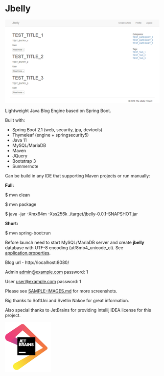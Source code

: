# Jbelly

<img src="sample-images/jbelly-index.PNG"/>

Lightweight Java Blog Engine based on Spring Boot.

Built with:
* Spring Boot 2.1 (web, security, jpa, devtools)
* Thymeleaf (engine + springsecurity5)
* Java 11
* MySQL/MariaDB
* Maven
* JQuery
* Bootstrap 3
* Summernote

Can be build in any IDE that supporting Maven projects or run manually:

**Full:**

$ mvn clean

$ mvn package

$ java -jar -Xmx64m -Xss256k ./target/jbelly-0.0.1-SNAPSHOT.jar

**Short:**

$ mvn spring-boot:run

Before launch need to start MySQL/MariaDB server and create **jbelly** database with UTF-8 encoding (utf8mb4_unicode_ci). See [application.properties](https://github.com/evgeniyosipov/jbelly/blob/master/src/main/resources/application.properties).

Blog url - http://localhost:8080/

Admin admin@example.com password: 1

User user@example.com password: 1

Please see <a href="SAMPLE-IMAGES.md">SAMPLE-IMAGES.md</a> for more screenshots.

Big thanks to SoftUni and Svetlin Nakov for great information.

Also special thanks to JetBrains for providing Intellij IDEA license for this project.

<a href="https://www.jetbrains.com/?from=Jbelly"><img src="sample-images/jetbrains.png" width="150"/></a>
